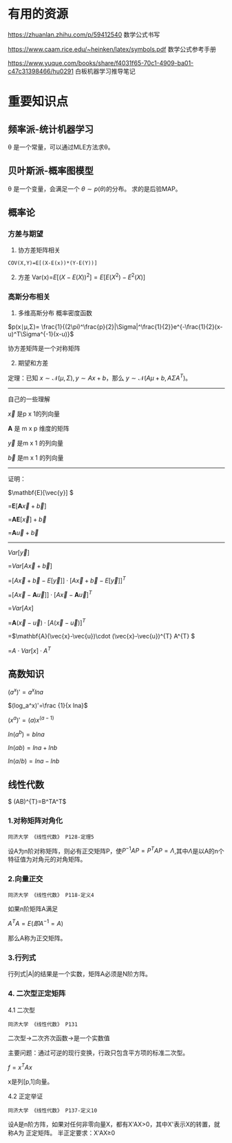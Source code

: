 # 有用的资源
https://zhuanlan.zhihu.com/p/59412540 数学公式书写


https://www.caam.rice.edu/~heinken/latex/symbols.pdf 数学公式参考手册


https://www.yuque.com/books/share/f4031f65-70c1-4909-ba01-c47c31398466/hu0291 白板机器学习推导笔记
# 重要知识点
## 频率派-统计机器学习
θ 是一个常量，可以通过MLE方法求θ。
## 贝叶斯派-概率图模型
θ 是一个变量，会满足一个 $\theta\sim p(\theta)$的分布。
求的是后验MAP。
## 概率论

###  方差与期望
1. 协方差矩阵相关
```
COV(X,Y)=E[(X-E(x))*(Y-E(Y))]
```

2. 方差
Var(x)=$E[{(X-E(X))}^2]=E[E(X^2)-E^{2}(X)]$
### 高斯分布相关
1. 多维高斯分布
概率密度函数

$p(x∣μ,Σ)= \frac{1}{(2\pi)^\frac{p}{2}|\Sigma|^\frac{1}{2}}e^{-\frac{1}{2}(x-u)^T\Sigma^{-1}(x-u)}$

协方差矩阵是一个对称矩阵

2. 期望和方差

定理：已知 $x\sim\mathcal{N}(\mu,\Sigma), y\sim Ax+b$，那么 $y\sim\mathcal{N}(A\mu+b, A\Sigma A^T)$。

---
自己的一些理解

$\vec{x}$  是p x 1的列向量


$\mathbf{  A}$ 是 m x p 维度的矩阵

$\vec{y}$ 是m x 1 的列向量

$\vec{b}$  是m x 1 的列向量

--- 


证明：

$\mathbf{E}[\vec{y}] $

=$\mathbf{E}[\mathbf{ A }\vec{x}+\vec{b}]$

=$\mathbf{ A }\mathbf{E}[\vec{x}]+\vec{b}$

=$\mathbf{A}\vec{u}+\vec{b}$


----

$Var[\vec{y}]$

=$Var[A\vec{x}+\vec{b}]$



=$[A\vec{x}+\vec{b}-E[\vec{y}] ]\cdot[A\vec{x}+\vec{b}-E[\vec{y}] ]^{T}$




=$[A\vec{x}-\mathbf{A}\vec{u}] ]\cdot[A\vec{x}-\mathbf{A}\vec{u}]^{T}$

=$Var[Ax]$

=$\mathbf{A}(\vec{x}-\vec{u})\cdot[A(\vec{x}-\vec{u})]^{T}$

=$\mathbf{A}(\vec{x}-\vec{u})\cdot (\vec{x}-\vec{u})^{T} A^{T} $

=$A\cdot Var[x]\cdot A^T$



## 高数知识

$(a^x)'=a^xlna$

$(log_a^x)'=\frac {1}{x lna}$

$(x^a)'=(a)x^(a-1)$

$ln(a^b)=blna$

$ln(ab)=lna+lnb$

$ln(a/b)=lna-lnb$

## 线性代数

$ (AB)^{T}=B^TA^T$

### 1.对称矩阵对角化
```
同济大学 《线性代数》 P128-定理5
```
设A为n阶对称矩阵，则必有正交矩阵P，使$P^{-1}AP=P^{T}AP=\Lambda$,其中$\Lambda$是以A的n个特征值为对角元的对角矩阵。
### 2.向量正交
```
同济大学 《线性代数》 P118-定义4
```
如果n阶矩阵A满足

$A^{T}A=E(即A^{-1}=A)$

那么A称为正交矩阵。
### 3.行列式
行列式|A|的结果是一个实数，矩阵A必须是N阶方阵。

### 4. 二次型正定矩阵

4.1 二次型
```
同济大学 《线性代数》 P131
```
二次型->二次齐次函数->是一个实数值

主要问题：通过可逆的现行变换，行政只包含平方项的标准二次型。

$f=x^{T}Ax$

x是列[p,1]向量。

4.2 正定举证
```
同济大学 《线性代数》 P137-定义10
```
 设A是n阶方阵，如果对任何非零向量X，都有X'AX>0，其中X'表示X的转置，就称A为
 正定矩阵。
半正定要求：X'AX≥0
